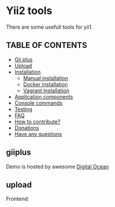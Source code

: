 # Yii2 tools

There are some usefull tools for yii1.

## TABLE OF CONTENTS
- [Gii plus](#giiplus)
- [Upload](#upload)
- [Installation](docs/installation.md)
    - [Manual installation](docs/installation.md#manual-installation)
    - [Docker installation](docs/installation.md#docker-installation)
    - [Vagrant installation](docs/installation.md#vagrant-installation)
- [Application components](#application-components)
- [Console commands](docs/console.md)
- [Testing](docs/testing.md)
- [FAQ](docs/faq.md)
- [How to contribute?](#how-to-contribute)
- [Donations](#donations)
- [Have any questions](#have-any-questions)

## giiplus
Demo is hosted by awesome [Digital Ocean](https://m.do.co/c/d7f000191ea8)

## upload

Frontend:
